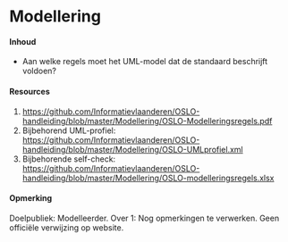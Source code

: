 # Modellering
#### Inhoud
* Aan welke regels moet het UML-model dat de standaard beschrijft voldoen?
#### Resources
1. https://github.com/Informatievlaanderen/OSLO-handleiding/blob/master/Modellering/OSLO-Modelleringsregels.pdf
2. Bijbehorend UML-profiel: https://github.com/Informatievlaanderen/OSLO-handleiding/blob/master/Modellering/OSLO-UMLprofiel.xml
3. Bijbehorende self-check: https://github.com/Informatievlaanderen/OSLO-handleiding/blob/master/Modellering/OSLO-modelleringsregels.xlsx
#### Opmerking
Doelpubliek: Modelleerder.
Over 1: Nog opmerkingen te verwerken. Geen officiële verwijzing op website.
